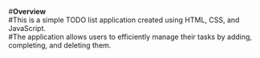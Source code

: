 #<B>Overview</B><br>
#This is a simple TODO list application created using HTML, CSS, and JavaScript. <br>
#The application allows users to efficiently manage their tasks by adding, completing, and deleting them.<br>
